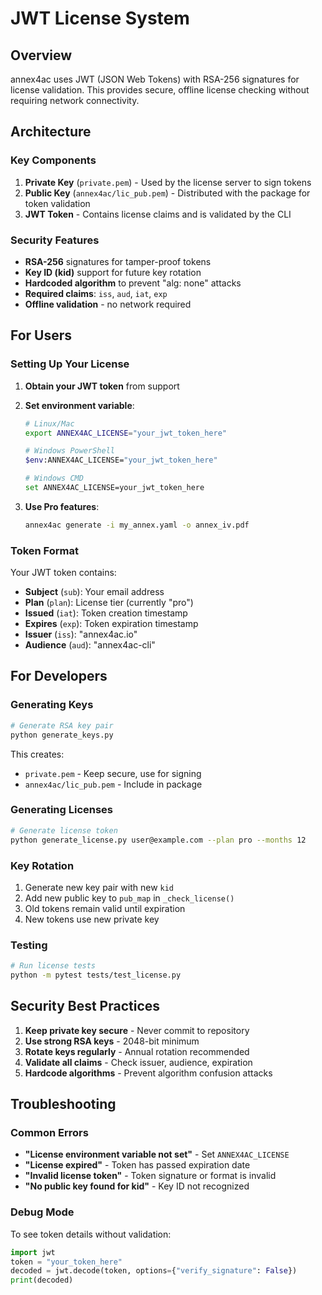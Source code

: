 # JWT License System

## Overview

annex4ac uses JWT (JSON Web Tokens) with RSA-256 signatures for license validation. This provides secure, offline license checking without requiring network connectivity.

## Architecture

### Key Components

1. **Private Key** (`private.pem`) - Used by the license server to sign tokens
2. **Public Key** (`annex4ac/lic_pub.pem`) - Distributed with the package for token validation
3. **JWT Token** - Contains license claims and is validated by the CLI

### Security Features

- **RSA-256** signatures for tamper-proof tokens
- **Key ID (kid)** support for future key rotation
- **Hardcoded algorithm** to prevent "alg: none" attacks
- **Required claims**: `iss`, `aud`, `iat`, `exp`
- **Offline validation** - no network required

## For Users

### Setting Up Your License

1. **Obtain your JWT token** from support
2. **Set environment variable**:
   ```bash
   # Linux/Mac
   export ANNEX4AC_LICENSE="your_jwt_token_here"
   
   # Windows PowerShell
   $env:ANNEX4AC_LICENSE="your_jwt_token_here"
   
   # Windows CMD
   set ANNEX4AC_LICENSE=your_jwt_token_here
   ```

3. **Use Pro features**:
   ```bash
   annex4ac generate -i my_annex.yaml -o annex_iv.pdf
   ```

### Token Format

Your JWT token contains:
- **Subject** (`sub`): Your email address
- **Plan** (`plan`): License tier (currently "pro")
- **Issued** (`iat`): Token creation timestamp
- **Expires** (`exp`): Token expiration timestamp
- **Issuer** (`iss`): "annex4ac.io"
- **Audience** (`aud`): "annex4ac-cli"

## For Developers

### Generating Keys

```bash
# Generate RSA key pair
python generate_keys.py
```

This creates:
- `private.pem` - Keep secure, use for signing
- `annex4ac/lic_pub.pem` - Include in package

### Generating Licenses

```bash
# Generate license token
python generate_license.py user@example.com --plan pro --months 12
```

### Key Rotation

1. Generate new key pair with new `kid`
2. Add new public key to `pub_map` in `_check_license()`
3. Old tokens remain valid until expiration
4. New tokens use new private key

### Testing

```bash
# Run license tests
python -m pytest tests/test_license.py
```

## Security Best Practices

1. **Keep private key secure** - Never commit to repository
2. **Use strong RSA keys** - 2048-bit minimum
3. **Rotate keys regularly** - Annual rotation recommended
4. **Validate all claims** - Check issuer, audience, expiration
5. **Hardcode algorithms** - Prevent algorithm confusion attacks

## Troubleshooting

### Common Errors

- **"License environment variable not set"** - Set `ANNEX4AC_LICENSE`
- **"License expired"** - Token has passed expiration date
- **"Invalid license token"** - Token signature or format is invalid
- **"No public key found for kid"** - Key ID not recognized

### Debug Mode

To see token details without validation:
```python
import jwt
token = "your_token_here"
decoded = jwt.decode(token, options={"verify_signature": False})
print(decoded)
``` 